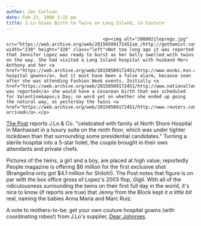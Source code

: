 ```yaml
---
author: Jen Carlson
date: Feb 23, 2008 3:15 pm
title: J.Lo Gives Birth to Twins on Long Island, in Couture
---
```


	
										<p><img alt="200802jlopregs.jpg" src="https://web.archive.org/web/20150509172451im_/http://gothamist.com/attachments/arts_jen/200802jlopregs.jpg" width="230" height="320" class="left">Not too long ago it was reported that Jennifer Lopez was ready to burst as her belly swelled with twins on the way. She had visited a Long Island hospital with husband Marc Anthony and her <a href="https://web.archive.org/web/20150509172451/http://www.msnbc.msn.com/id/22940662">couture hospital gowns</a>, but it must have been a false alarm, because soon after she was attending Fashion Week events. Initially <a href="https://web.archive.org/web/20150509172451/http://www.nationalledger.com/artman/publish/article_272618782.shtml">it was reported</a> she would have a Cesarean birth that was scheduled for Valentine&apos;s Day; no word yet on whether she ended up going the natural way, as yesterday the twins <a href="https://web.archive.org/web/20150509172451/http://www.reuters.com/article/peopleNews/idUSN2153398220080223">finally arrived</a>.</p>

<p><a href="https://web.archive.org/web/20150509172451/http://www.nypost.com/seven/02232008/news/regionalnews/twin_kle_little_stars_98884.htm">The Post</a> reports J.Lo &amp; Co. &quot;celebrated with family at North Shore Hospital in Manhasset in a luxury suite on the ninth floor, which was under tighter lockdown than that surrounding some presidential candidates.&quot; Turning a sterile hospital into a 5-star hotel, the couple brought in their own attendants and private chefs. </p>

<p>Pictures of the twins, a girl and a boy, are placed at high value; reportedly People magazine is offering $6 million for the first exclusive shot (Brangelina only got $4.1 million for Shiloh!). The Post notes that figure is on par with the box office gross of Lopez&apos;s 2003 flop, <em>Gigli</em>. With all of the ridiculousness surrounding the twins on their first full day in the world, it&apos;s nice to know (if reports are true) that Jenny from the Block kept it <em>a little bit</em> real, naming the babies Anna Maria and Marc Ruiz.</p>

<p>A note to mothers-to-be: get your own couture hospital gowns (with coordinating robes!) from J.Lo&apos;s supplier, <a href="https://web.archive.org/web/20150509172451/http://dearjohnnies.com/">Dear Johnnies</a>.</p>					
										
									
				